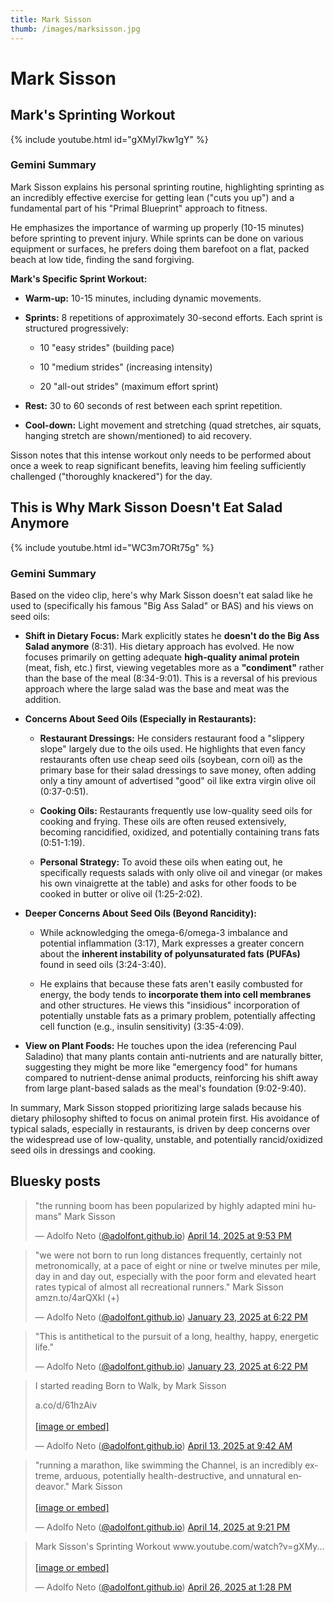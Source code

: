 ```yaml
---
title: Mark Sisson
thumb: /images/marksisson.jpg
---
```



# Mark Sisson

## Mark's Sprinting Workout


{% include youtube.html id="gXMyl7kw1gY" %}

### Gemini Summary 

Mark Sisson explains his personal sprinting routine, highlighting sprinting as an incredibly effective exercise for getting lean ("cuts you up") and a fundamental part of his "Primal Blueprint" approach to fitness.

He emphasizes the importance of warming up properly (10-15 minutes) before sprinting to prevent injury. While sprints can be done on various equipment or surfaces, he prefers doing them barefoot on a flat, packed beach at low tide, finding the sand forgiving.

**Mark's Specific Sprint Workout:**

- **Warm-up:** 10-15 minutes, including dynamic movements.
    
- **Sprints:** 8 repetitions of approximately 30-second efforts. Each sprint is structured progressively:
    
    - 10 "easy strides" (building pace)
        
    - 10 "medium strides" (increasing intensity)
        
    - 20 "all-out strides" (maximum effort sprint)
        
    
- **Rest:** 30 to 60 seconds of rest between each sprint repetition.
    
- **Cool-down:** Light movement and stretching (quad stretches, air squats, hanging stretch are shown/mentioned) to aid recovery.
    

Sisson notes that this intense workout only needs to be performed about once a week to reap significant benefits, leaving him feeling sufficiently challenged ("thoroughly knackered") for the day.

## This is Why Mark Sisson Doesn't Eat Salad Anymore

{% include youtube.html id="WC3m7ORt75g" %}


### Gemini Summary 

Based on the video clip, here's why Mark Sisson doesn't eat salad like he used to (specifically his famous "Big Ass Salad" or BAS) and his views on seed oils:

- **Shift in Dietary Focus:** Mark explicitly states he **doesn't do the Big Ass Salad anymore** (8:31). His dietary approach has evolved. He now focuses primarily on getting adequate **high-quality animal protein** (meat, fish, etc.) first, viewing vegetables more as a **"condiment"** rather than the base of the meal (8:34-9:01). This is a reversal of his previous approach where the large salad was the base and meat was the addition.
    
- **Concerns About Seed Oils (Especially in Restaurants):**
    
    - **Restaurant Dressings:** He considers restaurant food a "slippery slope" largely due to the oils used. He highlights that even fancy restaurants often use cheap seed oils (soybean, corn oil) as the primary base for their salad dressings to save money, often adding only a tiny amount of advertised "good" oil like extra virgin olive oil (0:37-0:51).
        
    - **Cooking Oils:** Restaurants frequently use low-quality seed oils for cooking and frying. These oils are often reused extensively, becoming rancidified, oxidized, and potentially containing trans fats (0:51-1:19).
        
    - **Personal Strategy:** To avoid these oils when eating out, he specifically requests salads with only olive oil and vinegar (or makes his own vinaigrette at the table) and asks for other foods to be cooked in butter or olive oil (1:25-2:02).
        
    
- **Deeper Concerns About Seed Oils (Beyond Rancidity):**
    
    - While acknowledging the omega-6/omega-3 imbalance and potential inflammation (3:17), Mark expresses a greater concern about the **inherent instability of polyunsaturated fats (PUFAs)** found in seed oils (3:24-3:40).
        
    - He explains that because these fats aren't easily combusted for energy, the body tends to **incorporate them into cell membranes** and other structures. He views this "insidious" incorporation of potentially unstable fats as a primary problem, potentially affecting cell function (e.g., insulin sensitivity) (3:35-4:09).
        
    
- **View on Plant Foods:** He touches upon the idea (referencing Paul Saladino) that many plants contain anti-nutrients and are naturally bitter, suggesting they might be more like "emergency food" for humans compared to nutrient-dense animal products, reinforcing his shift away from large plant-based salads as the meal's foundation (9:02-9:40).
    

In summary, Mark Sisson stopped prioritizing large salads because his dietary philosophy shifted to focus on animal protein first. His avoidance of typical salads, especially in restaurants, is driven by deep concerns over the widespread use of low-quality, unstable, and potentially rancid/oxidized seed oils in dressings and cooking.


## Bluesky posts

<blockquote class="bluesky-embed" data-bluesky-uri="at://did:plc:fodyg35g25joa5rpplt4y43g/app.bsky.feed.post/3lmsufl3kds2p" data-bluesky-cid="bafyreih2rjzxh32atcddfpl4l5iztde56vxej2y7n2sdnbv36mo4w5eet4" data-bluesky-embed-color-mode="system"><p lang="en">&quot;the running boom has been popularized by highly adapted mini humans&quot;
Mark Sisson</p>&mdash; Adolfo Neto (<a href="https://bsky.app/profile/did:plc:fodyg35g25joa5rpplt4y43g?ref_src=embed">@adolfont.github.io</a>) <a href="https://bsky.app/profile/did:plc:fodyg35g25joa5rpplt4y43g/post/3lmsufl3kds2p?ref_src=embed">April 14, 2025 at 9:53 PM</a></blockquote><script async src="https://embed.bsky.app/static/embed.js" charset="utf-8"></script>

<blockquote class="bluesky-embed" data-bluesky-uri="at://did:plc:fodyg35g25joa5rpplt4y43g/app.bsky.feed.post/3lggsu6zpvk2o" data-bluesky-cid="bafyreicwtkpf3vclbydk57rvlopelfaqiiuq2issegv3g6nl5vonmdwyf4" data-bluesky-embed-color-mode="system"><p lang="en">&quot;we were not born to run long distances frequently, certainly not metronomically, at a pace of eight or nine or twelve minutes per mile, day in and day out, especially with the poor form and elevated heart rates typical of almost all recreational runners.&quot; 
Mark Sisson
amzn.to/4arQXkl
(+)</p>&mdash; Adolfo Neto (<a href="https://bsky.app/profile/did:plc:fodyg35g25joa5rpplt4y43g?ref_src=embed">@adolfont.github.io</a>) <a href="https://bsky.app/profile/did:plc:fodyg35g25joa5rpplt4y43g/post/3lggsu6zpvk2o?ref_src=embed">January 23, 2025 at 6:22 PM</a></blockquote><script async src="https://embed.bsky.app/static/embed.js" charset="utf-8"></script>

<blockquote class="bluesky-embed" data-bluesky-uri="at://did:plc:fodyg35g25joa5rpplt4y43g/app.bsky.feed.post/3lggsu6zurs2o" data-bluesky-cid="bafyreihda46bdact25wfqbvdrfrn2ugtqrcbowvxfztpy2frl3fwskq2wm" data-bluesky-embed-color-mode="system"><p lang="en">&quot;This is antithetical to the pursuit of a long, healthy, happy, energetic life.&quot;</p>&mdash; Adolfo Neto (<a href="https://bsky.app/profile/did:plc:fodyg35g25joa5rpplt4y43g?ref_src=embed">@adolfont.github.io</a>) <a href="https://bsky.app/profile/did:plc:fodyg35g25joa5rpplt4y43g/post/3lggsu6zurs2o?ref_src=embed">January 23, 2025 at 6:22 PM</a></blockquote><script async src="https://embed.bsky.app/static/embed.js" charset="utf-8"></script>


<blockquote class="bluesky-embed" data-bluesky-uri="at://did:plc:fodyg35g25joa5rpplt4y43g/app.bsky.feed.post/3lmp34bpp7s2w" data-bluesky-cid="bafyreigtnwthgsluwbrntncjfdbyj33lwwawyoedwyobi4xiuinb5hvtyi" data-bluesky-embed-color-mode="system"><p lang="en">I started reading Born to Walk, by Mark Sisson

a.co/d/61hzAiv<br><br><a href="https://bsky.app/profile/did:plc:fodyg35g25joa5rpplt4y43g/post/3lmp34bpp7s2w?ref_src=embed">[image or embed]</a></p>&mdash; Adolfo Neto (<a href="https://bsky.app/profile/did:plc:fodyg35g25joa5rpplt4y43g?ref_src=embed">@adolfont.github.io</a>) <a href="https://bsky.app/profile/did:plc:fodyg35g25joa5rpplt4y43g/post/3lmp34bpp7s2w?ref_src=embed">April 13, 2025 at 9:42 AM</a></blockquote><script async src="https://embed.bsky.app/static/embed.js" charset="utf-8"></script>


<blockquote class="bluesky-embed" data-bluesky-uri="at://did:plc:fodyg35g25joa5rpplt4y43g/app.bsky.feed.post/3lmssn22k422p" data-bluesky-cid="bafyreieehz3qxraut33hockbs2gbmr7q6z22swj62t6bkjudvg7obq5zuy" data-bluesky-embed-color-mode="system"><p lang="en">&quot;running a marathon, like swimming the Channel, is an incredibly extreme, arduous, potentially health-destructive, and unnatural endeavor.&quot;
Mark Sisson<br><br><a href="https://bsky.app/profile/did:plc:fodyg35g25joa5rpplt4y43g/post/3lmssn22k422p?ref_src=embed">[image or embed]</a></p>&mdash; Adolfo Neto (<a href="https://bsky.app/profile/did:plc:fodyg35g25joa5rpplt4y43g?ref_src=embed">@adolfont.github.io</a>) <a href="https://bsky.app/profile/did:plc:fodyg35g25joa5rpplt4y43g/post/3lmssn22k422p?ref_src=embed">April 14, 2025 at 9:21 PM</a></blockquote><script async src="https://embed.bsky.app/static/embed.js" charset="utf-8"></script>

<!--
<blockquote class="bluesky-embed" data-bluesky-uri="at://did:plc:fodyg35g25joa5rpplt4y43g/app.bsky.feed.post/3lmphvoki2k2h" data-bluesky-cid="bafyreictkt3y5y62aeb7tvnvuynmnvkzelfvdkxlspsk2rpozzswyu2i34" data-bluesky-embed-color-mode="system"><p lang="en"><br><br><a href="https://bsky.app/profile/did:plc:fodyg35g25joa5rpplt4y43g/post/3lmphvoki2k2h?ref_src=embed">[image or embed]</a></p>&mdash; Adolfo Neto (<a href="https://bsky.app/profile/did:plc:fodyg35g25joa5rpplt4y43g?ref_src=embed">@adolfont.github.io</a>) <a href="https://bsky.app/profile/did:plc:fodyg35g25joa5rpplt4y43g/post/3lmphvoki2k2h?ref_src=embed">April 13, 2025 at 1:31 PM</a></blockquote><script async src="https://embed.bsky.app/static/embed.js" charset="utf-8"></script>

-->
<blockquote class="bluesky-embed" data-bluesky-uri="at://did:plc:fodyg35g25joa5rpplt4y43g/app.bsky.feed.post/3lnq5stdb4c2n" data-bluesky-cid="bafyreifxvmzoqvfqlp6dbyadwgj5zss3wuk36dmbhgsmifmvs3bxgtms44" data-bluesky-embed-color-mode="system"><p lang="en">Mark Sisson&#x27;s Sprinting Workout
www.youtube.com/watch?v=gXMy...<br><br><a href="https://bsky.app/profile/did:plc:fodyg35g25joa5rpplt4y43g/post/3lnq5stdb4c2n?ref_src=embed">[image or embed]</a></p>&mdash; Adolfo Neto (<a href="https://bsky.app/profile/did:plc:fodyg35g25joa5rpplt4y43g?ref_src=embed">@adolfont.github.io</a>) <a href="https://bsky.app/profile/did:plc:fodyg35g25joa5rpplt4y43g/post/3lnq5stdb4c2n?ref_src=embed">April 26, 2025 at 1:28 PM</a></blockquote><script async src="https://embed.bsky.app/static/embed.js" charset="utf-8"></script>